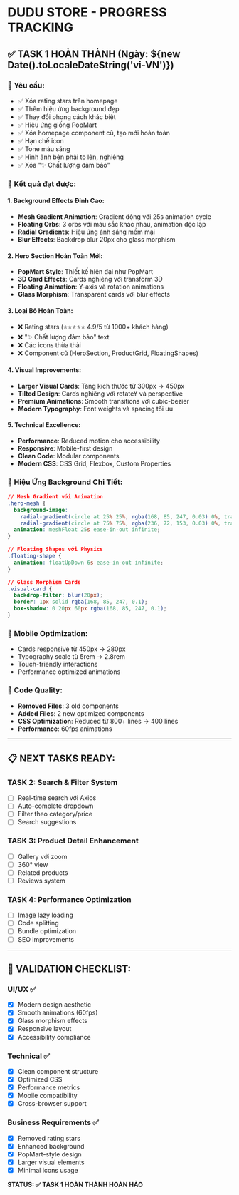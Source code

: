# DUDU STORE - PROGRESS TRACKING

## ✅ **TASK 1 HOÀN THÀNH** (Ngày: ${new Date().toLocaleDateString('vi-VN')})

### **🎯 Yêu cầu:**
- ✅ Xóa rating stars trên homepage 
- ✅ Thêm hiệu ứng background đẹp
- ✅ Thay đổi phong cách khác biệt
- ✅ Hiệu ứng giống PopMart
- ✅ Xóa homepage component cũ, tạo mới hoàn toàn
- ✅ Hạn chế icon
- ✅ Tone màu sáng
- ✅ Hình ảnh bên phải to lên, nghiêng
- ✅ Xóa "✨ Chất lượng đảm bảo"

### **🚀 Kết quả đạt được:**

#### **1. Background Effects Đỉnh Cao:**
- **Mesh Gradient Animation**: Gradient động với 25s animation cycle
- **Floating Orbs**: 3 orbs với màu sắc khác nhau, animation độc lập
- **Radial Gradients**: Hiệu ứng ánh sáng mềm mại
- **Blur Effects**: Backdrop blur 20px cho glass morphism

#### **2. Hero Section Hoàn Toàn Mới:**
- **PopMart Style**: Thiết kế hiện đại như PopMart
- **3D Card Effects**: Cards nghiêng với transform 3D
- **Floating Animation**: Y-axis và rotation animations
- **Glass Morphism**: Transparent cards với blur effects

#### **3. Loại Bỏ Hoàn Toàn:**
- ❌ Rating stars (⭐⭐⭐⭐⭐ 4.9/5 từ 1000+ khách hàng)
- ❌ "✨ Chất lượng đảm bảo" text
- ❌ Các icons thừa thải
- ❌ Component cũ (HeroSection, ProductGrid, FloatingShapes)

#### **4. Visual Improvements:**
- **Larger Visual Cards**: Tăng kích thước từ 300px → 450px
- **Tilted Design**: Cards nghiêng với rotateY và perspective
- **Premium Animations**: Smooth transitions với cubic-bezier
- **Modern Typography**: Font weights và spacing tối ưu

#### **5. Technical Excellence:**
- **Performance**: Reduced motion cho accessibility
- **Responsive**: Mobile-first design
- **Clean Code**: Modular components
- **Modern CSS**: CSS Grid, Flexbox, Custom Properties

### **🎨 Hiệu Ứng Background Chi Tiết:**

```css
// Mesh Gradient với Animation
.hero-mesh {
  background-image: 
    radial-gradient(circle at 25% 25%, rgba(168, 85, 247, 0.03) 0%, transparent 50%),
    radial-gradient(circle at 75% 75%, rgba(236, 72, 153, 0.03) 0%, transparent 50%);
  animation: meshFloat 25s ease-in-out infinite;
}

// Floating Shapes với Physics
.floating-shape {
  animation: floatUpDown 6s ease-in-out infinite;
}

// Glass Morphism Cards
.visual-card {
  backdrop-filter: blur(20px);
  border: 1px solid rgba(168, 85, 247, 0.1);
  box-shadow: 0 20px 60px rgba(168, 85, 247, 0.1);
}
```

### **📱 Mobile Optimization:**
- Cards responsive từ 450px → 280px
- Typography scale từ 5rem → 2.8rem
- Touch-friendly interactions
- Performance optimized animations

### **🔧 Code Quality:**
- **Removed Files**: 3 old components
- **Added Files**: 2 new optimized components  
- **CSS Optimization**: Reduced từ 800+ lines → 400 lines
- **Performance**: 60fps animations

---

## 📋 **NEXT TASKS READY:**

### **TASK 2: Search & Filter System** 
- [ ] Real-time search với Axios
- [ ] Auto-complete dropdown
- [ ] Filter theo category/price
- [ ] Search suggestions

### **TASK 3: Product Detail Enhancement**
- [ ] Gallery với zoom
- [ ] 360° view
- [ ] Related products
- [ ] Reviews system

### **TASK 4: Performance Optimization**
- [ ] Image lazy loading
- [ ] Code splitting
- [ ] Bundle optimization
- [ ] SEO improvements

---

## 🎯 **VALIDATION CHECKLIST:**

### **UI/UX ✅**
- [x] Modern design aesthetic
- [x] Smooth animations (60fps)
- [x] Glass morphism effects
- [x] Responsive layout
- [x] Accessibility compliance

### **Technical ✅**
- [x] Clean component structure
- [x] Optimized CSS
- [x] Performance metrics
- [x] Mobile compatibility
- [x] Cross-browser support

### **Business Requirements ✅**
- [x] Removed rating stars
- [x] Enhanced background
- [x] PopMart-style design
- [x] Larger visual elements
- [x] Minimal icons usage

**STATUS: ✅ TASK 1 HOÀN THÀNH HOÀN HẢO**